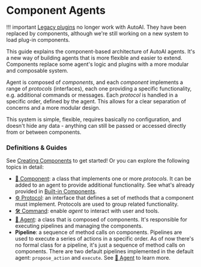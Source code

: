 # Component Agents

!!! important
    [Legacy plugins] no longer work with AutoAI. They have been replaced by components,
    although we're still working on a new system to load plug-in components.

[Legacy plugins]: https://github.com/RixyAI/auto-ai-Plugins

This guide explains the component-based architecture of AutoAI agents. It's a new way of building agents that is more flexible and easier to extend. Components replace some agent's logic and plugins with a more modular and composable system.

Agent is composed of *components*, and each *component* implements a range of *protocols* (interfaces), each one providing a specific functionality, e.g. additional commands or messages. Each *protocol* is handled in a specific order, defined by the agent. This allows for a clear separation of concerns and a more modular design.

This system is simple, flexible, requires basically no configuration, and doesn't hide any data - anything can still be passed or accessed directly from or between components.

### Definitions & Guides

See [Creating Components](./creating-components.md) to get started! Or you can explore the following topics in detail:

- [🧩 Component](./components.md): a class that implements one or more *protocols*. It can be added to an agent to provide additional functionality. See what's already provided in [Built-in Components](./built-in-components.md).
- [⚙️ Protocol](./protocols.md): an interface that defines a set of methods that a component must implement. Protocols are used to group related functionality.
- [🛠️ Command](./commands.md): enable *agent* to interact with user and tools.
- [🤖 Agent](./agents.md): a class that is composed of components. It's responsible for executing pipelines and managing the components.
- **Pipeline**: a sequence of method calls on components. Pipelines are used to execute a series of actions in a specific order. As of now there's no formal class for a pipeline, it's just a sequence of method calls on components. There are two default pipelines implemented in the default agent: `propose_action` and `execute`. See [🤖 Agent](./agents.md) to learn more.
